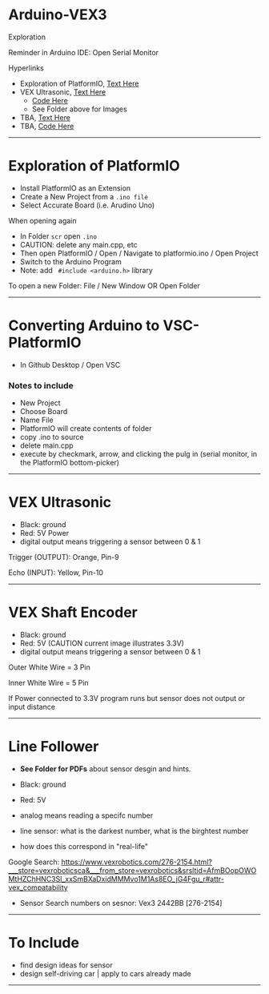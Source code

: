 # Arduino-VEX3
Exploration

Reminder in Arduino IDE: Open Serial Monitor

Hyperlinks
- Exploration of PlatformIO, <a href="https://github.com/MercersKitchen/Arduino-VEX3?tab=readme-ov-file#arduino-vex3">Text Here</a>
- VEX Ultrasonic, <a href="https://github.com/MercersKitchen/Arduino-VEX3/tree/main?tab=readme-ov-file#vex-ultrasonic">Text Here</a>
    - <a href="https://github.com/MercersKitchen/Arduino-VEX3/blob/main/Vex_ultrasound/Vex_ultrasound.ino">Code Here</a>
    - See Folder above for Images
- TBA, <a href="">Text Here</a>
- TBA, <a href="">Code Here</a>

---

# Exploration of PlatformIO
- Install PlatformIO as an Extension
- Create a New Project from a ```.ino file```
- Select Accurate Board (i.e. Arudino Uno)

When opening again
- In Folder ```scr``` open ```.ino```
- CAUTION: delete any main.cpp, etc
- Then open PlatformIO / Open / Navigate to platformio.ino / Open Project
- Switch to the Arduino Program
- Note: add ``` #include <arduino.h>``` library

To open a new Folder: File / New Window OR Open Folder

---

# Converting Arduino to VSC-PlatformIO
- In Github Desktop / Open VSC

### Notes to include
- New Project
- Choose Board
- Name File
- PlatformIO will create contents of folder
- copy .ino to source
- delete main.cpp
- execute by checkmark, arrow, and clicking the pulg in (serial monitor, in the PlatformIO bottom-picker)

---

# VEX Ultrasonic
- Black: ground
- Red: 5V Power
- digital output means triggering a sensor between 0 & 1

Trigger (OUTPUT): Orange, Pin-9

Echo (INPUT): Yellow, Pin-10

---

# VEX Shaft Encoder
- Black: ground
- Red: 5V (CAUTION current image illustrates 3.3V)
- digital output means triggering a sensor between 0 & 1

Outer White Wire = 3 Pin

Inner White Wire = 5 Pin

If Power connected to 3.3V program runs but sensor does not output or input distance

---

# Line Follower
- **See Folder for PDFs** about sensor desgin and hints.
- Black: ground
- Red: 5V

- analog means reading a specifc number

- line sensor: what is the darkest number, what is the birghtest number
- how does this correspond in "real-life"

Google Search: https://www.vexrobotics.com/276-2154.html?___store=vexroboticsca&___from_store=vexrobotics&srsltid=AfmBOopOWOMtHZChHNC3Sl_xxSmBXaDxidMMMvo1M1As8EO_jG4Fgu_r#attr-vex_compatability
- Sensor Search numbers on sesnor: Vex3 2442BB [276-2154]

--- 

# To Include
- find design ideas for sensor
- design self-driving car | apply to cars already made

---

